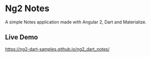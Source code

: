 # Ng2 Notes

A simple Notes application made with Angular 2, Dart and Materialize.

## Live Demo
https://ng2-dart-samples.github.io/ng2_dart_notes/
